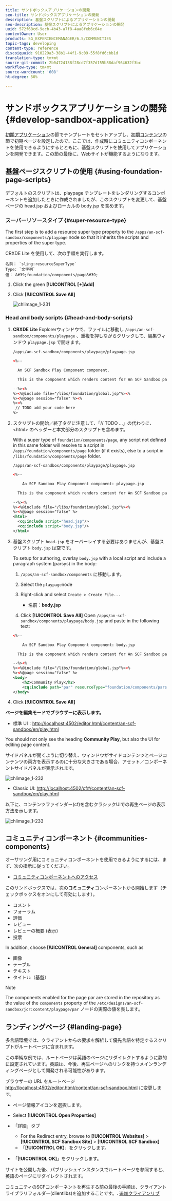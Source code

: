 ```yaml
---
title: サンドボックスアプリケーションの開発
seo-title: サンドボックスアプリケーションの開発
description: 基盤スクリプトによるアプリケーションの開発
seo-description: 基盤スクリプトによるアプリケーションの開発
uuid: 572f68cd-9ecb-4b43-a7f8-4aa8feb6c64e
contentOwner: User
products: SG_EXPERIENCEMANAGER/6.5/COMMUNITIES
topic-tags: developing
content-type: reference
discoiquuid: 910229a3-38b1-44f1-9c09-55f8fd6cbb1d
translation-type: tm+mt
source-git-commit: 2b04724138f28cd7f357d155b88daf964632f3bc
workflow-type: tm+mt
source-wordcount: '608'
ht-degree: 50%

---
```



# サンドボックスアプリケーションの開発  {#develop-sandbox-application}

[初期アプリケーション](initial-app.md)の節でテンプレートをセットアップし、[初期コンテンツ](initial-content.md)の節で初期ページを設定したので、ここでは、作成時にコミュニティコンポーネントを使用できるようにするとともに、基盤スクリプトを使用してアプリケーションを開発できます。この節の最後に、Webサイトが機能するようになります。

## 基盤ページスクリプトの使用 {#using-foundation-page-scripts}

デフォルトのスクリプトは、playpage テンプレートをレンダリングするコンポーネントを追加したときに作成されましたが、このスクリプトを変更して、基盤ページの head.jsp およびローカルの body.jsp を含めます。

### スーパーリソースタイプ {#super-resource-type}

The first step is to add a resource super type property to the `/apps/an-scf-sandbox/components/playpage` node so that it inherits the scripts and properties of the super type.

CRXDE Lite を使用して、次の手順を実行します。

<!--Resolve steps below-->
    名前： `sling:resourceSuperType`
    Type: `文字列`
    値： &#39;foundation/components/page&#39;

1. Click the green **[!UICONTROL [+]Add]**
1. Click **[!UICONTROL Save All]**

   ![chlimage_1-231](assets/chlimage_1-231.png)

### Head and body scripts {#head-and-body-scripts}

1. **CRXDE Lite** Explorerウィンドウで、ファイルに移動し `/apps/an-scf-sandbox/components/playpage` 、重複を押しながらクリックして、編集ウィンドウ `playpage.jsp` で開きます。

   `/apps/an-scf-sandbox/components/playpage/playpage.jsp`

   ```xml
   <%--
   
     An SCF Sandbox Play Component component.
   
     This is the component which renders content for An SCF Sandbox page.
   
   --%><%
   %><%@include file="/libs/foundation/global.jsp"%><%
   %><%@page session="false" %><%
   %><%
    // TODO add your code here
   %>
   ```

1. スクリプトの開始／終了タグに注意して、「// TODO ...」の代わりに、&lt;html> のヘッダーと本文部分のスクリプトを含めます。

   With a super type of `foundation/components/page`, any script not defined in this same folder will resolve to a script in `/apps/foundation/components/page` folder (if it exists), else to a script in `/libs/foundation/components/page` folder.

   `/apps/an-scf-sandbox/components/playpage/playpage.jsp`

   ```xml
   <%--
   
       An SCF Sandbox Play Component component: playpage.jsp
   
     This is the component which renders content for An SCF Sandbox page.
   
   --%><%
   %><%@include file="/libs/foundation/global.jsp"%><%
   %><%@page session="false" %>
   <html>
     <cq:include script="head.jsp"/>
     <cq:include script="body.jsp"/>
   </html>
   ```

1. 基盤スクリプト `head.jsp` をオーバーレイする必要はありませんが、基盤スクリプト `body.jsp` は空です。

   To setup for authoring, overlay `body.jsp` with a local script and include a paragraph system (parsys) in the body:

   1. `/apps/an-scf-sandbox/components` に移動します。
   1. Select the `playpage`node
   1. Right-click and select `Create > Create File...`

      * 名前：**body.jsp**
   1. Click **[!UICONTROL Save All]**
   Open `/apps/an-scf-sandbox/components/playpage/body.jsp` and paste in the following text:

   ```xml
   <%--
   
       An SCF Sandbox Play Component component: body.jsp
   
     This is the component which renders content for An SCF Sandbox page.
   
   --%><%
   %><%@include file="/libs/foundation/global.jsp"%><%
   %><%@page session="false" %>
   <body>
       <h2>Community Play</h2>
       <cq:include path="par" resourceType="foundation/components/parsys" />
   </body>
   ```

1. Click **[!UICONTROL Save All]**

**ページを編集モードでブラウザーに表示します。**

* 標準 UI：[http://localhost:4502/editor.html/content/an-scf-sandbox/en/play.html](http://localhost:4502/editor.html/content/an-scf-sandbox/en/play.md)

You should not only see the heading **Community Play**, but also the UI for editing page content.

サイドパネルが開くように切り替え、ウィンドウがサイドコンテンツとページコンテンツの両方を表示するのに十分な大きさである場合、アセット／コンポーネントサイドパネルが表示されます。

![chlimage_1-232](assets/chlimage_1-232.png)

* Classic UI: [http://localhost:4502/cf#/content/an-scf-sandbox/en/play.html](http://localhost:4502/cf#/content/an-scf-sandbox/en/play.html)

以下に、コンテンツファインダー(cf)を含むクラシックUIでの再生ページの表示方法を示します。

![chlimage_1-233](assets/chlimage_1-233.png)

## コミュニティコンポーネント {#communities-components}

オーサリング用にコミュニティコンポーネントを使用できるようにするには、まず、次の指示に従ってください。

* [コミュニティコンポーネントへのアクセス](basics.md#accessing-communities-components)

このサンドボックスでは、次の&#x200B;**コミュニティ**&#x200B;コンポーネントから開始します（チェックボックスをオンにして有効にします）。

* コメント
* フォーラム
* 評価
* レビュー
* レビューの概要 (表示)
* 投票

In addition, choose **[!UICONTROL General]** components, such as

* 画像
* テーブル
* テキスト
* タイトル（基盤）

>[!NOTE]
>
>The components enabled for the page par are stored in the repository as the value of the `components` property of the
>`/etc/designs/an-scf-sandbox/jcr:content/playpage/par` ノードの実際の値を表します。


## ランディングページ {#landing-page}

多言語環境では、クライアントからの要求を解析して優先言語を特定するスクリプトがルートページに含まれます。

この単純な例では、ルートページは英語のページにリダイレクトするように静的に設定されています。英語は、今後、再生ページへのリンクを持つメインランディングページとして開発される可能性があります。

ブラウザーの URL をルートページ [http://localhost:4502/editor.html/content/an-scf-sandbox.html](https://locahost:4502/editor.html/content/an-scf-sandbox.html) に変更します。

* ページ情報アイコンを選択します。
* Select **[!UICONTROL Open Properties]**
* 「詳細」タブ

   * For the Redirect entry, browse to **[!UICONTROL Websites]** > **[!UICONTROL SCF Sandbox Site]** > **[!UICONTROL SCF Sandbox]**
   * 「**[!UICONTROL OK]**」をクリックします。

* 「**[!UICONTROL OK]**」をクリックします。

サイトを公開した後、パブリッシュインスタンスでルートページを参照すると、英語のページにリダイレクトされます。

コミュニティのSCFコンポーネントを再生する前の最後の手順は、クライアントライブラリフォルダー(clientlibs)を追加することです。. [追加クライアンリブ](add-clientlibs.md)